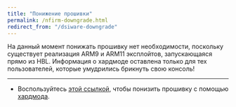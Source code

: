 ```yaml
---
title: "Понижение прошивки"
permalink: /nfirm-downgrade.html
redirect_from: "/dsiware-downgrade"
---
```


На данный момент понижать прошивку нет необходимости, поскольку существует реализация ARM9 и ARM11 эксплойтов, запускающаяся прямо из HBL. Информация о хардмоде оставлена только для тех пользователей, которые умудрились брикнуть свою консоль!

---

+ Воспользуйтесь [этой ссылкой](hardmod-downgrade), чтобы понизить прошивку с помощью [хардмода](https://gbatemp.net/threads/414498/).    